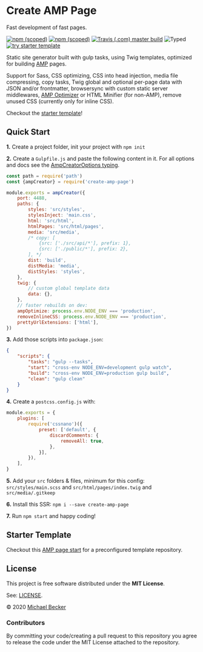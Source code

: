 # Create AMP Page

Fast development of fast pages.

[![npm (scoped)](https://img.shields.io/npm/v/create-amp-page?style=flat-square)](https://www.npmjs.com/package/create-amp-page)
[![npm (scoped)](https://img.shields.io/npm/dm/create-amp-page.svg?style=flat-square)](https://npmcharts.com/compare/create-amp-page?interval=30)
[![Travis (.com) master build](https://img.shields.io/travis/com/bemit/create-amp-page/master?style=flat-square)](https://travis-ci.com/bemit/create-amp-page)
![Typed](https://flat.badgen.net/badge/icon/Typed?icon=typescript&label&labelColor=blue&color=555555)
[![try starter template](https://img.shields.io/badge/try%20starter%20template-grey?labelColor=fff&logoColor=505050&style=flat-square&logo=codesandbox)](https://codesandbox.io/s/github/bemit/create-amp-page-starter)

Static site generator built with gulp tasks, using Twig templates, optimized for building [AMP](https://amp.dev) pages.

Support for Sass, CSS optimizing, CSS into head injection, media file compressing, copy tasks, Twig global and optional per-page data with JSON and/or frontmatter, browsersync with custom static server middlewares, [AMP Optimizer](https://amp.dev/documentation/guides-and-tutorials/optimize-and-measure/amp-optimizer-guide/) or HTML Minifier (for non-AMP), remove unused CSS (currently only for inline CSS).

Checkout the [starter template](https://github.com/bemit/create-amp-page-starter)!

## Quick Start

**1.** Create a project folder, init your project with `npm init`

**2.** Create a `Gulpfile.js` and paste the following content in it. For all options and docs see the [AmpCreatorOptions typing](https://github.com/bemit/create-amp-page/blob/master/src/AmpCreatorOptions.d.ts).

```js
const path = require('path')
const {ampCreator} = require('create-amp-page')

module.exports = ampCreator({
    port: 4488,
    paths: {
        styles: 'src/styles',
        stylesInject: 'main.css',
        html: 'src/html',
        htmlPages: 'src/html/pages',
        media: 'src/media',
        /* copy: [
            {src: ['./src/api/*'], prefix: 1},
            {src: ['./public/*'], prefix: 2},
        ], */
        dist: 'build',
        distMedia: 'media',
        distStyles: 'styles',
    },
    twig: {
        // custom global template data
        data: {},
    },
    // faster rebuilds on dev:
    ampOptimize: process.env.NODE_ENV === 'production',
    removeInlineCSS: process.env.NODE_ENV === 'production',
    prettyUrlExtensions: ['html'],
})
```

**3.** Add those scripts into `package.json`:

```json
{
    "scripts": {
        "tasks": "gulp --tasks",
        "start": "cross-env NODE_ENV=development gulp watch",
        "build": "cross-env NODE_ENV=production gulp build",
        "clean": "gulp clean"
    }
}
```

**4.** Create a `postcss.config.js` with:

```js
module.exports = {
    plugins: [
        require('cssnano')({
            preset: ['default', {
                discardComments: {
                    removeAll: true,
                },
            }],
        }),
    ],
}
```

**5.** Add your `src` folders & files, minimum for this config: `src/styles/main.scss` and `src/html/pages/index.twig` and `src/media/.gitkeep`

**6.** Install this SSR: `npm i --save create-amp-page`

**7.** Run `npm start` and happy coding!

## Starter Template

Checkout this [AMP page start](https://github.com/bemit/create-amp-page-starter) for a preconfigured template repository.

## License

This project is free software distributed under the **MIT License**.

See: [LICENSE](LICENSE).

© 2020 [Michael Becker](https://mlbr.xyz)

### Contributors

By committing your code/creating a pull request to this repository you agree to release the code under the MIT License attached to the repository.

